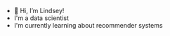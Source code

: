 - 👋 Hi, I’m Lindsey!
- I'm a data scientist
- I'm currently learning about recommender systems
  

<!---
lkdgooch/lkdgooch is a ✨ special ✨ repository because its `README.md` (this file) appears on your GitHub profile.
You can click the Preview link to take a look at your changes.
--->
